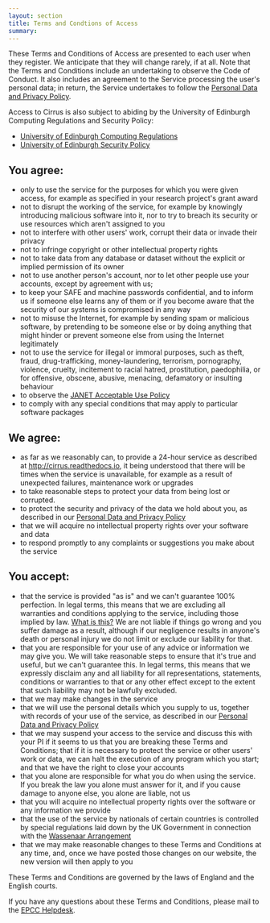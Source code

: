 ```yaml
---
layout: section
title: Terms and Condtions of Access
summary:
---
```


These Terms and Conditions of Access are presented to each user when
they register. We anticipate that they will change rarely, if at all.
Note that the Terms and Conditions include an undertaking to observe the
Code of Conduct. It also includes an agreement to the Service processing
the user's personal data; in return, the Service undertakes to follow
the [Personal Data and Privacy Policy](privacy.html).

Access to Cirrus is also subject to abiding by the University of
Edinburgh Computing Regulations and Security Policy:

-   [University of Edinburgh Computing
    Regulations](http://www.ed.ac.uk/information-services/about/policies-and-regulations/computing-regulations)
-   [University of Edinburgh Security
    Policy](http://www.ed.ac.uk/information-services/about/policies-and-regulations/security-policies/security-policy)

You agree:
----------

-   only to use the service for the purposes for which you were given
    access, for example as specified in your research project's grant
    award
-   not to disrupt the working of the service, for example by knowingly
    introducing malicious software into it, nor to try to breach its
    security or use resources which aren't assigned to you
-   not to interfere with other users' work, corrupt their data or
    invade their privacy
-   not to infringe copyright or other intellectual property rights
-   not to take data from any database or dataset without the explicit
    or implied permission of its owner
-   not to use another person's account, nor to let other people use
    your accounts, except by agreement with us;
-   to keep your SAFE and machine passwords confidential, and to inform
    us if someone else learns any of them or if you become aware that
    the security of our systems is compromised in any way
-   not to misuse the Internet, for example by sending spam or malicious
    software, by pretending to be someone else or by doing anything that
    might hinder or prevent someone else from using the Internet
    legitimately
-   not to use the service for illegal or immoral purposes, such as
    theft, fraud, drug-trafficking, money-laundering, terrorism,
    pornography, violence, cruelty, incitement to racial hatred,
    prostitution, paedophilia, or for offensive, obscene, abusive,
    menacing, defamatory or insulting behaviour
-   to observe the [JANET Acceptable Use
    Policy](https://community.ja.net/library/acceptable-use-policy)
-   to comply with any special conditions that may apply to particular
    software packages

We agree:
---------

-   as far as we reasonably can, to provide a 24-hour service as
    described at
    [<http://cirrus.readthedocs.io>](http://cirrus.readthedocs.io/), it
    being understood that there will be times when the service is
    unavailable, for example as a result of unexpected failures,
    maintenance work or upgrades
-   to take reasonable steps to protect your data from being lost or
    corrupted.
-   to protect the security and privacy of the data we hold about you,
    as described in our [Personal Data and Privacy Policy](privacy.html)
-   that we will acquire no intellectual property rights over your
    software and data
-   to respond promptly to any complaints or suggestions you make about
    the service

You accept:
-----------

-   that the service is provided "as is" and we can't guarantee 100%
    perfection. In legal terms, this means that we are excluding all
    warranties and conditions applying to the service, including those
    implied by law. [What is this?](what-is-this.html) We are not liable
    if things go wrong and you suffer damage as a result, although if
    our negligence results in anyone's death or personal injury we do
    not limit or exclude our liability for that.
-   that you are responsible for your use of any advice or information
    we may give you. We will take reasonable steps to ensure that it's
    true and useful, but we can't guarantee this. In legal terms, this
    means that we expressly disclaim any and all liability for all
    representations, statements, conditions or warranties to that or any
    other effect except to the extent that such liability may not be
    lawfully excluded.
-   that we may make changes in the service
-   that we will use the personal details which you supply to us,
    together with records of your use of the service, as described in
    our [Personal Data and Privacy Policy](privacy.html)
-   that we may suspend your access to the service and discuss this with
    your PI if it seems to us that you are breaking these Terms and
    Conditions; that if it is necessary to protect the service or other
    users' work or data, we can halt the execution of any program which
    you start; and that we have the right to close your accounts
-   that you alone are responsible for what you do when using the
    service. If you break the law you alone must answer for it, and if
    you cause damage to anyone else, you alone are liable, not us
-   that you will acquire no intellectual property rights over the
    software or any information we provide
-   that the use of the service by nationals of certain countries is
    controlled by special regulations laid down by the UK Government in
    connection with the [Wassenaar
    Arrangement](http://www.wassenaar.org/index.html)
-   that we may make reasonable changes to these Terms and Conditions at
    any time, and, once we have posted those changes on our website, the
    new version will then apply to you

These Terms and Conditions are governed by the laws of England and the
English courts.

If you have any questions about these Terms and Conditions, please mail
to the [EPCC Helpdesk](mailto:epcc-support@epcc.ed.ac.uk).
